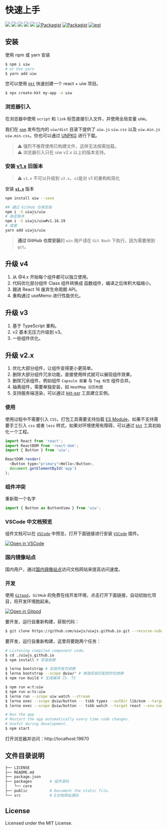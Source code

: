 快速上手
===

[![](https://api.travis-ci.org/uiwjs/uiw.svg?branch=master)](https://travis-ci.org/uiwjs/uiw/builds) [![](https://img.shields.io/github/issues/uiwjs/uiw.svg)](https://github.com/uiwjs/uiw/issues) [![](https://img.shields.io/github/forks/uiwjs/uiw.svg)](https://github.com/uiwjs/uiw/network) [![](https://img.shields.io/github/stars/uiwjs/uiw.svg)](https://github.com/uiwjs/uiw/stargazers) [![](https://img.shields.io/github/release/uiwjs/uiw.svg)](https://github.com/uiwjs/uiw/releases) [![Packagist](https://img.shields.io/dub/l/vibe-d.svg)](https://github.com/uiwjs/uiw) [![Packagist](https://img.shields.io/npm/v/uiw.svg)](https://www.npmjs.com/package/uiw) [![jest](https://facebook.github.io/jest/img/jest-badge.svg)](https://github.com/facebook/jest)

## 安装

使用 npm 或 yarn 安装

```bash
$ npm i uiw
# or Use yarn
$ yarn add uiw
```

您可以使用 [`kkt`](https://github.com/kktjs/kkt-next) 快速创建一个 react + uiw 项目。

```bash
$ npx create-kkt my-app -e uiw
```

### 浏览器引入

在浏览器中使用 `script` 和 `link` 标签直接引入文件，并使用全局变量 uiw。

我们在 [`npm`](https://www.npmjs.com/package/uiw) 发布包内的 `uiw/dist` 目录下提供了 `uiw.js` `uiw.css` 以及 `uiw.min.js` `uiw.min.css`。你也可以通过 [UNPKG](https://unpkg.com/uiw/dist/) 进行下载。

> ⚠️ 强烈不推荐使用已构建文件，这样无法按需加载。  
> ⚠️ 浏览器引入只在 uiw v2.x 以上的版本支持。

### 安装 [**v1.x**](https://unpkg.com/uiw@1.16.19/dist/index.html#/cn/quick-start) 旧版本

> ⚠️ `v1.x` 不可以升级到 `v2.x`，`v2`是对 v1 的重构和简化  

安装 [**`v1.x`**](https://unpkg.com/uiw/dist/index.html#/cn/quick-start) 版本

```bash
npm install uiw --save

## 通过 GitHub 仓库安装
npm i -S uiwjs/uiw
# 指定版本
npm i -S uiwjs/uiw#v1.16.19
# 或者
yarn add uiwjs/uiw
```

>  **通过 GitHub 仓库安装**的 `win` 用户请在 `Git Bash` 下执行，因为需要用到 `git`。

## 升级 v4

1. 从 @4.x 开始每个组件都可以独立使用。
2. 代码优化部分组件 Class 组件转换成 函数组件，编译之后体积大幅缩小。
3. 跟进 React 16 废弃生命周期 API。
4. 重构通过 useMemo 进行性能优化。

## 升级 v3

1. 基于 TypeScript 重构。
2. v2 基本无压力升级到 v3。
3. 一些组件优化。

## 升级 v2.x

1. 优化大部分组件，让组件变得更小更简单。
2. 删除大部分组件冗余功能，直接使用样式就可以展现组件效果。
2. 删除冗余组件，例如组件 `Capsule 胶囊` 与 `Tag 标签` 组件合并。
3. 抽离组件，需要单独安装，如 `HeatMap 日历热图`
4. 支持服务端渲染，可以通过 [kkt-ssr](https://github.com/kktjs/kkt-next-ssr) 工具建立实例。

### 使用

使用过程中不需要引入 `CSS`，打包工具需要支持加载 [ES Module](https://github.com/rollup/rollup/wiki/pkg.module)，如果不支持需要手工引入 `css` 或者 `less` 样式，如果对环境使用有障碍，可以通过 [`kkt`](#/guide/kkt) 工具初始化一个工程。

```js
import React from 'react';
import ReactDOM from 'react-dom';
import { Button } from 'uiw';

ReactDOM.render(
  <Button type="primary">Hello</Button>, 
  document.getElementById('app')
);
```

### 组件冲突

重新取一个名字

```js
import { Button as ButtonView } from 'uiw';
```

### VSCode 中文档预览

组件文档可以在 [`VSCode`](https://marketplace.visualstudio.com/items?itemName=uiw.uiw) 中预览，打开下面链接进行安装 [`VSCode`](https://marketplace.visualstudio.com/items?itemName=uiw.uiw) 插件。

[![Open in VSCode](https://jaywcjlove.github.io/sb/open/open-in-vscode.svg)](https://marketplace.visualstudio.com/items?itemName=uiw.uiw)

### 国内镜像站点

国内用户，通过[国内镜像站点](http://uiw.gitee.io/)访问文档网站来提高访问速度。

### 开发

使用 [`Gitpod`](https://gitpod.io)，`GitHub` 的免费在线开发环境，点击打开下面链接，自动初始化项目，将开发环境跑起来。

[![Open in Gitpod](https://gitpod.io/button/open-in-gitpod.svg)](https://gitpod.io/#https://github.com/uiwjs/uiwjs.github.io)

要开发，运行自重新构建，获取代码：

```bash
$ git clone https://github.com/uiwjs/uiwjs.github.io.git --recurse-submodules
```

要开发，运行自重新构建，这里将要跑两个任务：

```bash
# Listening compiled component code.
$ cd ./uiwjs.github.io
$ npm install # 安装依赖

$ lerna bootstrap # 安装所有包依赖
$ lerna bootstrap --scope @uiw/* # 单独安装匹配到的包依赖
$ npm run build # 生成编译 JS. TS

$ npm run w:t:uiw
$ npm run w:ts:uiw
$ lerna run --scope uiw watch --stream
$ lerna exec --scope @uiw/button -- tsbb types --outDir lib/esm --target ESNEXT --watch
$ lerna exec --scope @uiw/button -- tsbb watch --target react --env-name esm:dev --env-name cjs
```

```bash
# Run the app
# Restart the app automatically every time code changes. 
# Useful during development.
$ npm start
```

打开浏览器并访问：http://localhost:19870

## 文件目录说明

```bash
├── LICENSE
├── README.md
├── package.json
├── packages        # 组件源码
│   └── core
├── public          # Document the static file.
└── src             # D文档网站源码
```

## License

Licensed under the MIT License.
